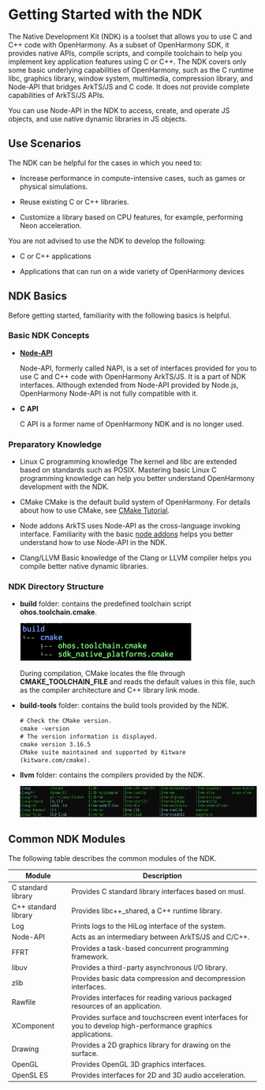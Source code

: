 # Getting Started with the NDK

The Native Development Kit (NDK) is a toolset that allows you to use C and C++ code with OpenHarmony. As a subset of OpenHarmony SDK, it provides native APIs, compile scripts, and compile toolchain to help you implement key application features using C or C++. The NDK covers only some basic underlying capabilities of OpenHarmony, such as the C runtime libc, graphics library, window system, multimedia, compression library, and Node-API that bridges ArkTS/JS and C code. It does not provide complete capabilities of ArkTS/JS APIs.


You can use Node-API in the NDK to access, create, and operate JS objects, and use native dynamic libraries in JS objects.


## Use Scenarios

The NDK can be helpful for the cases in which you need to:

- Increase performance in compute-intensive cases, such as games or physical simulations.

- Reuse existing C or C++ libraries.

- Customize a library based on CPU features, for example, performing Neon acceleration.

You are not advised to use the NDK to develop the following:

- C or C++ applications

- Applications that can run on a wide variety of OpenHarmony devices


## NDK Basics

Before getting started, familiarity with the following basics is helpful.


### Basic NDK Concepts

- **[Node-API](napi-introduction.md)**

  Node-API, formerly called NAPI, is a set of interfaces provided for you to use C and C++ code with OpenHarmony ArkTS/JS. It is a part of NDK interfaces. Although extended from Node-API provided by Node.js, OpenHarmony Node-API is not fully compatible with it.

- **C API**

  C API is a former name of OpenHarmony NDK and is no longer used.


### Preparatory Knowledge

- Linux C programming knowledge
  The kernel and libc are extended based on standards such as POSIX. Mastering basic Linux C programming knowledge can help you better understand OpenHarmony development with the NDK.

- CMake
  CMake is the default build system of OpenHarmony. For details about how to use CMake, see [CMake Tutorial](https://cmake.org/cmake/help/v3.16/guide/tutorial/).

- Node addons
  ArkTS uses Node-API as the cross-language invoking interface. Familiarity with the basic [node addons](https://nodejs.org/api/addons.html) helps you better understand how to use Node-API in the NDK.

- Clang/LLVM
  Basic knowledge of the Clang or LLVM compiler helps you compile better native dynamic libraries.


### NDK Directory Structure

- **build** folder: contains the predefined toolchain script **ohos.toolchain.cmake**.

  ![](figures/en_image_0000001770128125.png)

  During compilation, CMake locates the file through **CMAKE_TOOLCHAIN_FILE** and reads the default values in this file, such as the compiler architecture and C++ library link mode.

- **build-tools** folder: contains the build tools provided by the NDK.
  ```
  # Check the CMake version.
  cmake -version
  # The version information is displayed.
  cmake version 3.16.5
  CMake suite maintained and supported by Kitware (kitware.com/cmake).
  ```

- **llvm** folder: contains the compilers provided by the NDK.

  ![en_image_0000001696408864](figures/en_image_0000001696408864.png)


## Common NDK Modules

The following table describes the common modules of the NDK.


| Module| Description| 
| -------- | -------- |
| C standard library| Provides C standard library interfaces based on musl.| 
| C++ standard library| Provides libc++_shared, a C++ runtime library.| 
| Log| Prints logs to the HiLog interface of the system.| 
| Node-API | Acts as an intermediary between ArkTS/JS and C/C++.| 
| FFRT | Provides a task-based concurrent programming framework.| 
| libuv | Provides a third-party asynchronous I/O library.| 
| zlib | Provides basic data compression and decompression interfaces.| 
| Rawfile | Provides interfaces for reading various packaged resources of an application.| 
| XComponent | Provides surface and touchscreen event interfaces for you to develop high-performance graphics applications.| 
| Drawing | Provides a 2D graphics library for drawing on the surface.| 
| OpenGL | Provides OpenGL 3D graphics interfaces.| 
| OpenSL ES | Provides interfaces for 2D and 3D audio acceleration.| 
